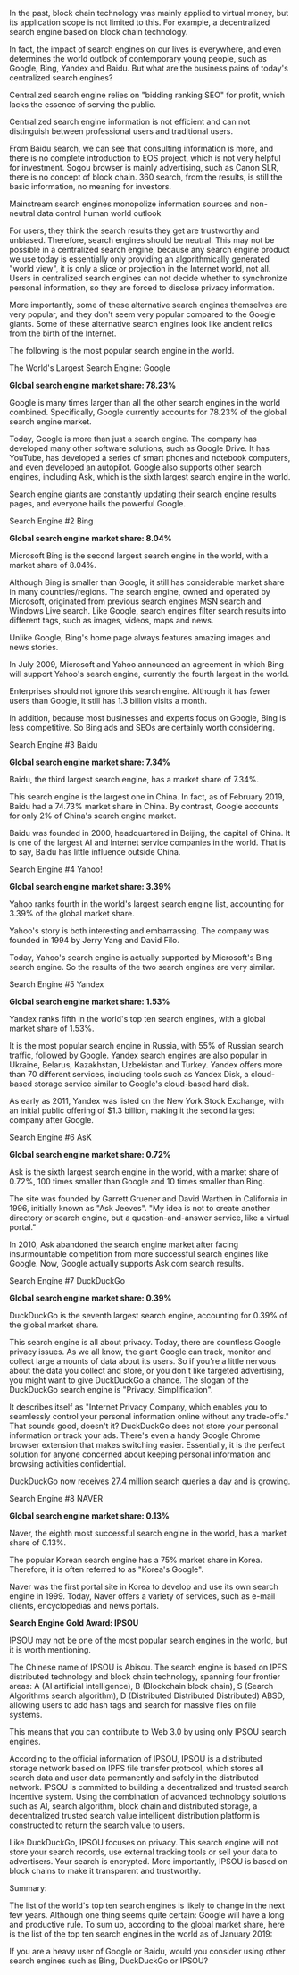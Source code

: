 In the past, block chain technology was mainly applied to virtual money, but its application scope is not limited to this. For example, a decentralized search engine based on block chain technology.

In fact, the impact of search engines on our lives is everywhere, and even determines the world outlook of contemporary young people, such as Google, Bing, Yandex and Baidu. But what are the business pains of today's centralized search engines?

Centralized search engine relies on "bidding ranking SEO" for profit, which lacks the essence of serving the public.

Centralized search engine information is not efficient and can not distinguish between professional users and traditional users.

From Baidu search, we can see that consulting information is more, and there is no complete introduction to EOS project, which is not very helpful for investment. Sogou browser is mainly advertising, such as Canon SLR, there is no concept of block chain. 360 search, from the results, is still the basic information, no meaning for investors.

Mainstream search engines monopolize information sources and non-neutral data control human world outlook

For users, they think the search results they get are trustworthy and unbiased. Therefore, search engines should be neutral. This may not be possible in a centralized search engine, because any search engine product we use today is essentially only providing an algorithmically generated "world view", it is only a slice or projection in the Internet world, not all. Users in centralized search engines can not decide whether to synchronize personal information, so they are forced to disclose privacy information.

More importantly, some of these alternative search engines themselves are very popular, and they don't seem very popular compared to the Google giants. Some of these alternative search engines look like ancient relics from the birth of the Internet.

The following is the most popular search engine in the world.

The World's Largest Search Engine: Google

**Global search engine market share: 78.23%**

Google is many times larger than all the other search engines in the world combined. Specifically, Google currently accounts for 78.23% of the global search engine market.

Today, Google is more than just a search engine. The company has developed many other software solutions, such as Google Drive. It has YouTube, has developed a series of smart phones and notebook computers, and even developed an autopilot. Google also supports other search engines, including Ask, which is the sixth largest search engine in the world.

Search engine giants are constantly updating their search engine results pages, and everyone hails the powerful Google.

Search Engine #2 Bing

**Global search engine market share: 8.04%**

Microsoft Bing is the second largest search engine in the world, with a market share of 8.04%.

Although Bing is smaller than Google, it still has considerable market share in many countries/regions. The search engine, owned and operated by Microsoft, originated from previous search engines MSN search and Windows Live search. Like Google, search engines filter search results into different tags, such as images, videos, maps and news.

Unlike Google, Bing's home page always features amazing images and news stories.

In July 2009, Microsoft and Yahoo announced an agreement in which Bing will support Yahoo's search engine, currently the fourth largest in the world.

Enterprises should not ignore this search engine. Although it has fewer users than Google, it still has 1.3 billion visits a month.

In addition, because most businesses and experts focus on Google, Bing is less competitive. So Bing ads and SEOs are certainly worth considering.

Search Engine #3 Baidu

**Global search engine market share: 7.34%**

Baidu, the third largest search engine, has a market share of 7.34%.

This search engine is the largest one in China. In fact, as of February 2019, Baidu had a 74.73% market share in China. By contrast, Google accounts for only 2% of China's search engine market.

Baidu was founded in 2000, headquartered in Beijing, the capital of China. It is one of the largest AI and Internet service companies in the world. That is to say, Baidu has little influence outside China.

Search Engine #4 Yahoo!

**Global search engine market share: 3.39%**

Yahoo ranks fourth in the world's largest search engine list, accounting for 3.39% of the global market share.

Yahoo's story is both interesting and embarrassing. The company was founded in 1994 by Jerry Yang and David Filo.

Today, Yahoo's search engine is actually supported by Microsoft's Bing search engine. So the results of the two search engines are very similar.

Search Engine #5 Yandex

**Global search engine market share: 1.53%**

Yandex ranks fifth in the world's top ten search engines, with a global market share of 1.53%.

It is the most popular search engine in Russia, with 55% of Russian search traffic, followed by Google. Yandex search engines are also popular in Ukraine, Belarus, Kazakhstan, Uzbekistan and Turkey. Yandex offers more than 70 different services, including tools such as Yandex Disk, a cloud-based storage service similar to Google's cloud-based hard disk.

As early as 2011, Yandex was listed on the New York Stock Exchange, with an initial public offering of $1.3 billion, making it the second largest company after Google.

Search Engine #6 AsK

**Global search engine market share: 0.72%**

Ask is the sixth largest search engine in the world, with a market share of 0.72%, 100 times smaller than Google and 10 times smaller than Bing.

The site was founded by Garrett Gruener and David Warthen in California in 1996, initially known as "Ask Jeeves". "My idea is not to create another directory or search engine, but a question-and-answer service, like a virtual portal."

In 2010, Ask abandoned the search engine market after facing insurmountable competition from more successful search engines like Google. Now, Google actually supports Ask.com search results.

Search Engine #7 DuckDuckGo

**Global search engine market share: 0.39%**

DuckDuckGo is the seventh largest search engine, accounting for 0.39% of the global market share.

This search engine is all about privacy. Today, there are countless Google privacy issues. As we all know, the giant Google can track, monitor and collect large amounts of data about its users. So if you're a little nervous about the data you collect and store, or you don't like targeted advertising, you might want to give DuckDuckGo a chance. The slogan of the DuckDuckGo search engine is "Privacy, Simplification".

It describes itself as "Internet Privacy Company, which enables you to seamlessly control your personal information online without any trade-offs." That sounds good, doesn't it? DuckDuckGo does not store your personal information or track your ads. There's even a handy Google Chrome browser extension that makes switching easier. Essentially, it is the perfect solution for anyone concerned about keeping personal information and browsing activities confidential.

DuckDuckGo now receives 27.4 million search queries a day and is growing.

Search Engine #8 NAVER

**Global search engine market share: 0.13%**

Naver, the eighth most successful search engine in the world, has a market share of 0.13%.

The popular Korean search engine has a 75% market share in Korea. Therefore, it is often referred to as "Korea's Google".

Naver was the first portal site in Korea to develop and use its own search engine in 1999. Today, Naver offers a variety of services, such as e-mail clients, encyclopedias and news portals.

**Search Engine Gold Award: IPSOU**

IPSOU may not be one of the most popular search engines in the world, but it is worth mentioning.

The Chinese name of IPSOU is Abisou. The search engine is based on IPFS distributed technology and block chain technology, spanning four frontier areas: A (AI artificial intelligence), B (Blockchain block chain), S (Search Algorithms search algorithm), D (Distributed Distributed Distributed) ABSD, allowing users to add hash tags and search for massive files on file systems.

This means that you can contribute to Web 3.0 by using only IPSOU search engines.

According to the official information of IPSOU, IPSOU is a distributed storage network based on IPFS file transfer protocol, which stores all search data and user data permanently and safely in the distributed network. IPSOU is committed to building a decentralized and trusted search incentive system. Using the combination of advanced technology solutions such as AI, search algorithm, block chain and distributed storage, a decentralized trusted search value intelligent distribution platform is constructed to return the search value to users.

Like DuckDuckGo, IPSOU focuses on privacy. This search engine will not store your search records, use external tracking tools or sell your data to advertisers. Your search is encrypted. More importantly, IPSOU is based on block chains to make it transparent and trustworthy.

Summary:

The list of the world's top ten search engines is likely to change in the next few years. Although one thing seems quite certain: Google will have a long and productive rule. To sum up, according to the global market share, here is the list of the top ten search engines in the world as of January 2019:

If you are a heavy user of Google or Baidu, would you consider using other search engines such as Bing, DuckDuckGo or IPSOU?
